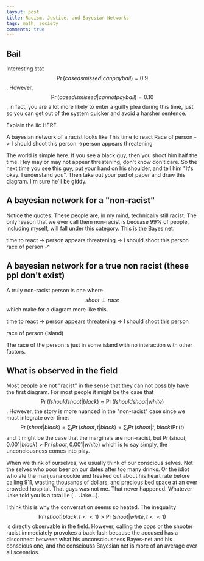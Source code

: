 ```yaml
---
layout: post
title: Racism, Justice, and Bayesian Networks
tags: math, society
comments: true
---
```


## Bail
Interesting stat $$\Pr(case dsmissed | can pay bail) = 0.9$$.  However,
$$\Pr( case dismissed | can not pay bail) = 0.10$$, in fact, you are a lot more likely to enter a guilty plea
during this time, just so you can get out of the system quicker and avoid a harsher sentence.




Explain the iic HERE

A bayesian network of a racist looks like This
time to react
Race of person -> I should shoot this person
 ->person appears threatening

The world is simple here.  If you see a black guy, then you shoot him half the time.
Hey may or may not appear threatening, don't know don't care. So the next time you see this guy, put your hand on his shoulder, and tell him "It's okay. I understand you".
Then take out your pad of paper and draw this diagram.
I'm sure he'll be giddy.


## A bayesian network for a "non-racist"
Notice the quotes.  These people are, in my mind, technically still racist.
The only reason that we ever call them non-racist is becuase 99% of people, including myself, will fall under this category.  This is the Bayes net.

time to react -> person appears threatening -> I should shoot this person
race of person -^


## A bayesian network for a true non racist (these ppl don't exist)
A truly non-racist person is one where $$shoot \perp race$$ which make for a diagram more like this.

time to react -> person appears threatening -> I should shoot this person

race of person (island)

The race of the person is just in some island with no interaction with other factors.


## What is observed in the field
Most people are not "racist" in the sense that they can not possibly have the first diagram.
For most people it might be the case that $$\Pr(I should shoot | black ) \approx \Pr( I should shoot | white)$$.
However, the story is more nuanced in the "non-racist" case since we must integrate over time.
$$\Pr(shoot | black) =  \sum_{t} \Pr(shoot , t | black) = \sum_{t} \Pr(shoot | t , black) \Pr(t)$$
and it might be the case that the marginals are non-racist, but $\Pr(shoot, 0.001 | black) > \Pr(shoot, 0.001 | white)$
which is to say simply, the unconciousness comes into play.

When we think of ourselves, we usually think of our conscious selves.  Not the selves who poor beer on our dates after too many drinks.  Or the idiot who ate the marijuana cookie and freaked out about his heart rate before calling 911, wasting thousands of dollars, and precious bed space at an over crowded hospital.  That guys was not me.  That never happened.  Whatever Jake told you is a total lie (... Jake...).

I think this is why the conversation seems so heated.
The inequality $$\Pr(shoot | black, t << 1 ) > \Pr(shoot | white, t << 1)$$ is directly observable in the field.
However, calling the cops or the shooter racist immediately provokes a back-lash because the accused has a disconnect between what his unconsciousness Bayes-net and his conscious one, and the consciouss Bayesian net is more of an average over all scenarios.
